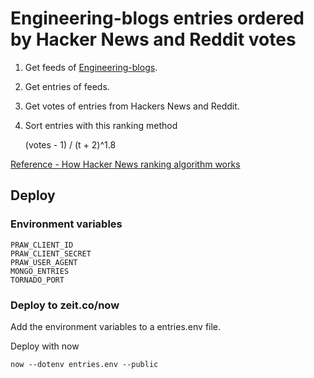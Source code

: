 # Engineering-blogs entries ordered by Hacker News and Reddit votes

1. Get feeds of [Engineering-blogs](https://github.com/kilimchoi/engineering-blogs).
2. Get entries of feeds.
3. Get votes of entries from Hackers News and Reddit.
4. Sort entries with this ranking method

    (votes - 1) / (t + 2)^1.8

[Reference - How Hacker News ranking algorithm works](https://medium.com/hacking-and-gonzo/how-hacker-news-ranking-algorithm-works-1d9b0cf2c08d)

## Deploy

### Environment variables

    PRAW_CLIENT_ID
    PRAW_CLIENT_SECRET
    PRAW_USER_AGENT
    MONGO_ENTRIES
    TORNADO_PORT

### Deploy to zeit.co/now

Add the environment variables to a entries.env file.

Deploy with now

    now --dotenv entries.env --public
